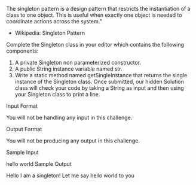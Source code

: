 The singleton pattern is a design pattern that restricts the instantiation of a class to one object. This is useful when exactly one object is needed to coordinate actions across the system."
- Wikipedia: Singleton Pattern

Complete the Singleton class in your editor which contains the following components:

1. A private Singleton non parameterized constructor.
2. A public String instance variable named str.
3. Write a static method named getSingleInstance that returns the single instance of the Singleton class.
Once submitted, our hidden Solution class will check your code by taking a String as input and then using your Singleton class to print a line.

Input Format

You will not be handling any input in this challenge.

Output Format

You will not be producing any output in this challenge.

Sample Input

hello world
Sample Output

Hello I am a singleton! Let me say hello world to you
